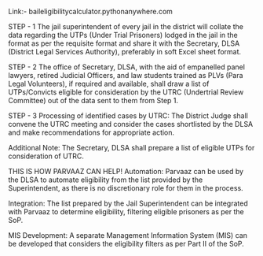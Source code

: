 Link:- baileligibilitycalculator.pythonanywhere.com

STEP - 1
The jail superintendent of every jail in the district will collate the data regarding the UTPs (Under Trial Prisoners) lodged in the jail in the format as per the requisite format and share it with the Secretary, DLSA (District Legal Services Authority), preferably in soft Excel sheet format.

STEP - 2
The office of Secretary, DLSA, with the aid of empanelled panel lawyers, retired Judicial Officers, and law students trained as PLVs (Para Legal Volunteers), if required and available, shall draw a list of UTPs/Convicts eligible for consideration by the UTRC (Undertrial Review Committee) out of the data sent to them from Step 1.

STEP - 3
Processing of identified cases by UTRC:
The District Judge shall convene the UTRC meeting and consider the cases shortlisted by the DLSA and make recommendations for appropriate action.

Additional Note:
The Secretary, DLSA shall prepare a list of eligible UTPs for consideration of UTRC.

THIS IS HOW PARVAAZ CAN HELP!
Automation:
Parvaaz can be used by the DLSA to automate eligibility from the list provided by the Superintendent, as there is no discretionary role for them in the process.

Integration:
The list prepared by the Jail Superintendent can be integrated with Parvaaz to determine eligibility, filtering eligible prisoners as per the SoP.

MIS Development:
A separate Management Information System (MIS) can be developed that considers the eligibility filters as per Part II of the SoP.

